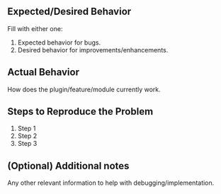 ## Expected/Desired Behavior

Fill with either one:

1. Expected behavior for bugs.
1. Desired behavior for improvements/enhancements.

## Actual Behavior

How does the plugin/feature/module currently work.

## Steps to Reproduce the Problem

1. Step 1
1. Step 2
1. Step 3

## (Optional) Additional notes

Any other relevant information to help with debugging/implementation.
